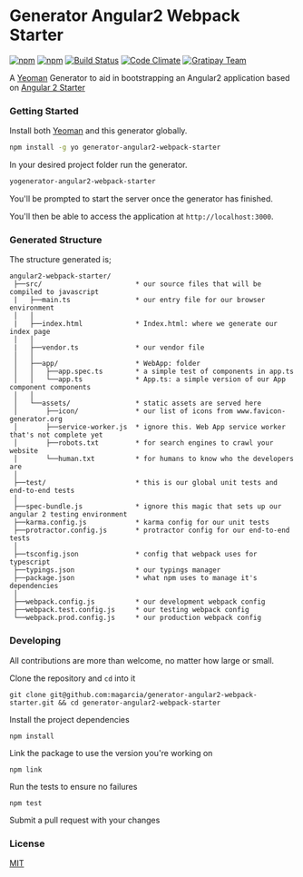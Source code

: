 # Generator Angular2 Webpack Starter

[![npm](https://img.shields.io/npm/l/generator-angular2-webpack-starter.svg)](https://www.npmjs.com/package/generator-angular2-webpack-starter)  [![npm](https://img.shields.io/npm/v/generator-angular2-webpack-starter.svg)](https://www.npmjs.com/package/generator-angular2-webpack-starter)  [![Build Status](https://travis-ci.org/magarcia/generator-angular2-webpack-starter.svg?branch=master)](https://travis-ci.org/magarcia/generator-angular2-webpack-starter)  [![Code Climate](https://img.shields.io/codeclimate/github/magarcia/generator-angular2-webpack-starter.svg)](https://codeclimate.com/github/magarcia/generator-angular2-webpack-starter)  [![Gratipay Team](https://img.shields.io/gratipay/user/magarcia.svg)](https://gratipay.com/~magarcia/)

A [Yeoman](http://yeoman.io) Generator to aid in bootstrapping an Angular2 application based on [Angular 2 Starter](https://angularclass.github.io/angular2-webpack-starter/)

### Getting Started

Install both [Yeoman](http://yeoman.io) and this generator globally.

```bash
npm install -g yo generator-angular2-webpack-starter
```

In your desired project folder run the generator.

```bash
yogenerator-angular2-webpack-starter
```

You'll be prompted to start the server once the generator has finished.

You'll then be able to access the application at `http://localhost:3000`.

### Generated Structure

The structure generated is;

```
angular2-webpack-starter/
 ├──src/                       * our source files that will be compiled to javascript
 |   ├──main.ts                * our entry file for our browser environment
 │   │
 |   ├──index.html             * Index.html: where we generate our index page
 │   │
 |   ├──vendor.ts              * our vendor file
 │   │
 │   ├──app/                   * WebApp: folder
 │   │   ├──app.spec.ts        * a simple test of components in app.ts
 │   │   └──app.ts             * App.ts: a simple version of our App component components
 │   │
 │   └──assets/                * static assets are served here
 │       ├──icon/              * our list of icons from www.favicon-generator.org
 │       ├──service-worker.js  * ignore this. Web App service worker that's not complete yet
 │       ├──robots.txt         * for search engines to crawl your website
 │       └──human.txt          * for humans to know who the developers are
 │
 ├──test/                      * this is our global unit tests and end-to-end tests
 │
 ├──spec-bundle.js             * ignore this magic that sets up our angular 2 testing environment
 ├──karma.config.js            * karma config for our unit tests
 ├──protractor.config.js       * protractor config for our end-to-end tests
 │
 ├──tsconfig.json              * config that webpack uses for typescript
 ├──typings.json               * our typings manager
 ├──package.json               * what npm uses to manage it's dependencies
 │
 ├──webpack.config.js          * our development webpack config
 ├──webpack.test.config.js     * our testing webpack config
 └──webpack.prod.config.js     * our production webpack config
```

### Developing

All contributions are more than welcome, no matter how large or small.

Clone the repository and `cd` into it

`git clone git@github.com:magarcia/generator-angular2-webpack-starter.git && cd generator-angular2-webpack-starter`

Install the project dependencies

`npm install`

Link the package to use the version you're working on

`npm link`

Run the tests to ensure no failures

`npm test`

Submit a pull request with your changes

### License

[MIT](/LICENSE)
